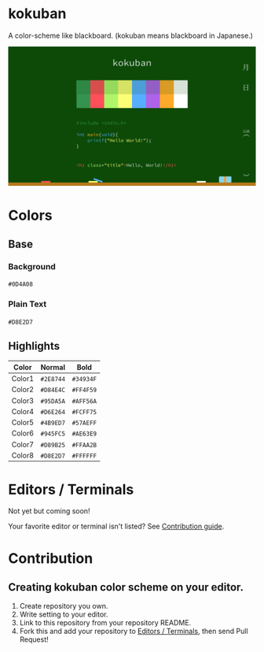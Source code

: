 # kokuban

A color-scheme like blackboard. (kokuban means blackboard in Japanese.)

![image](./kokuban.png)

# Colors

## Base

### Background

`#0D4A08`

### Plain Text

`#D8E2D7`

## Highlights

| Color  | Normal    | Bold      |
| ------ | --------- | --------- |
| Color1 | `#2E8744` | `#34934F` |
| Color2 | `#D84E4C` | `#FF4F59` |
| Color3 | `#95DA5A` | `#AFF56A` |
| Color4 | `#D6E264` | `#FCFF75` |
| Color5 | `#4B9ED7` | `#57AEFF` |
| Color6 | `#945FC5` | `#AE63E9` |
| Color7 | `#D89B25` | `#FFAA2B` |
| Color8 | `#D8E2D7` | `#FFFFFF` |

# Editors / Terminals

Not yet but coming soon!

Your favorite editor or terminal isn't listed? See [Contribution guide](#creating-kokuban-color-scheme-on-your-editor).

# Contribution

## Creating kokuban color scheme on your editor.

1. Create repository you own.
2. Write setting to your editor.
3. Link to this repository from your repository README.
4. Fork this and add your repository to [Editors / Terminals](#editors--terminals), then send Pull Request!
